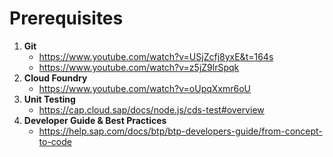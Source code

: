 # Prerequisites

1. **Git**
    * https://www.youtube.com/watch?v=USjZcfj8yxE&t=164s
    * https://www.youtube.com/watch?v=z5jZ9lrSpqk
2. **Cloud Foundry**
    * https://www.youtube.com/watch?v=oUpqXxmr6oU
3. **Unit Testing**
    * https://cap.cloud.sap/docs/node.js/cds-test#overview
4. **Developer Guide & Best Practices**
    * https://help.sap.com/docs/btp/btp-developers-guide/from-concept-to-code
